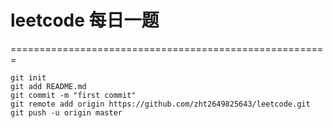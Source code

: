 # leetcode 每日一题


======================================================= <br>
```
git init 
git add README.md
git commit -m "first commit" 
git remote add origin https://github.com/zht2649825643/leetcode.git 
git push -u origin master 
```

